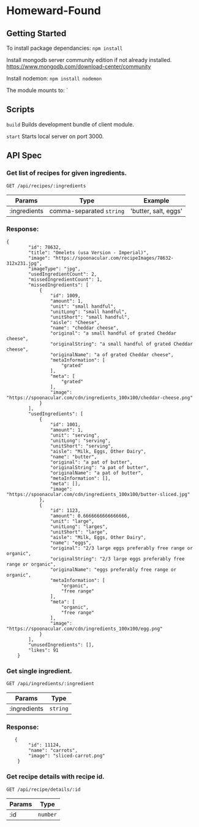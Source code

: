 # Homeward-Found

## Getting Started

To install package dependancies:
  `npm install`

Install mongodb server community edition if not already installed. https://www.mongodb.com/download-center/community

Install nodemon:
  `npm install nodemon`

The module mounts to:
  `<div id='app'></div>

## Scripts

`build`
Builds development bundle of client module.

`start`
Starts local server on port 3000.

## API Spec

### Get list of recipes for given ingredients. 
`GET /api/recipes/:ingredients`

| Params | Type | Example |
| ------ | ---- | ------- |
|:ingredients | comma-separated `string` | 'butter, salt, eggs' |

### Response: 

```
{
        "id": 78632,
        "title": "Omelets (usa Version - Imperial)",
        "image": "https://spoonacular.com/recipeImages/78632-312x231.jpg",
        "imageType": "jpg",
        "usedIngredientCount": 2,
        "missedIngredientCount": 1,
        "missedIngredients": [
            {
                "id": 1009,
                "amount": 1,
                "unit": "small handful",
                "unitLong": "small handful",
                "unitShort": "small handful",
                "aisle": "Cheese",
                "name": "cheddar cheese",
                "original": "a small handful of grated Cheddar cheese",
                "originalString": "a small handful of grated Cheddar cheese",
                "originalName": "a of grated Cheddar cheese",
                "metaInformation": [
                    "grated"
                ],
                "meta": [
                    "grated"
                ],
                "image": "https://spoonacular.com/cdn/ingredients_100x100/cheddar-cheese.png"
            }
        ],
        "usedIngredients": [
            {
                "id": 1001,
                "amount": 1,
                "unit": "serving",
                "unitLong": "serving",
                "unitShort": "serving",
                "aisle": "Milk, Eggs, Other Dairy",
                "name": "butter",
                "original": "a pat of butter",
                "originalString": "a pat of butter",
                "originalName": "a pat of butter",
                "metaInformation": [],
                "meta": [],
                "image": "https://spoonacular.com/cdn/ingredients_100x100/butter-sliced.jpg"
            },
            {
                "id": 1123,
                "amount": 0.6666666666666666,
                "unit": "large",
                "unitLong": "larges",
                "unitShort": "large",
                "aisle": "Milk, Eggs, Other Dairy",
                "name": "eggs",
                "original": "2/3 large eggs preferably free range or organic",
                "originalString": "2/3 large eggs preferably free range or organic",
                "originalName": "eggs preferably free range or organic",
                "metaInformation": [
                    "organic",
                    "free range"
                ],
                "meta": [
                    "organic",
                    "free range"
                ],
                "image": "https://spoonacular.com/cdn/ingredients_100x100/egg.png"
            }
        ],
        "unusedIngredients": [],
        "likes": 91
    }
```

### Get single ingredient.
`GET /api/ingredients/:ingredient`

| Params | Type |
| ------ | ---- |
|:ingredients | `string` |

### Response: 

```
   {
        "id": 11124,
        "name": "carrots",
        "image": "sliced-carrot.png"
    }
```

### Get recipe details with recipe id.
`GET /api/recipe/details/:id`

| Params | Type |
| ------ | ---- |
|:id | `number` |

